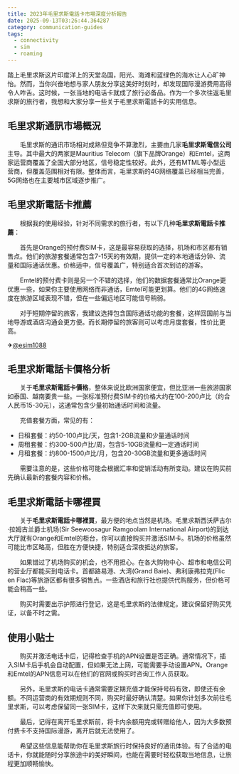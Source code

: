 ```yaml
---
title: 2023年毛里求斯電話卡市場深度分析報告
date: 2025-09-13T03:26:44.364287
category: communication-guides
tags:
  - connectivity
  - sim
  - roaming
---
```


踏上毛里求斯这片印度洋上的天堂岛国，阳光、海滩和蓝绿色的海水让人心旷神怡。然而，当你兴奋地想与家人朋友分享这美好时刻时，却发现国际漫游费用高得令人咋舌。这时候，一张当地的电话卡就成了旅行必备品。作为一个多次往返毛里求斯的旅行者，我想和大家分享一些关于毛里求斯電話卡的实用信息。

## 毛里求斯通訊市場概況

　　毛里求斯的通讯市场相对成熟但竞争不算激烈，主要由几家**毛里求斯電信公司**主导。其中最大的两家是Mauritius Telecom（旗下品牌Orange）和Emtel，这两家运营商覆盖了全国大部分地区，信号稳定性较好。此外，还有MTML等小型运营商，但覆盖范围相对有限。整体而言，毛里求斯的4G网络覆盖已经相当完善，5G网络也在主要城市区域逐步推广。

## 毛里求斯電話卡推薦

　　根据我的使用经验，针对不同需求的旅行者，有以下几种**毛里求斯電話卡推薦**：

　　首先是Orange的预付费SIM卡，这是最容易获取的选择，机场和市区都有销售点。他们的旅游套餐通常包含7-15天的有效期，提供一定的本地通话分钟、流量和国际通话优惠。价格适中，信号覆盖广，特别适合首次到访的游客。

　　Emtel的预付费卡则是另一个不错的选择，他们的数据套餐通常比Orange更优惠一些，如果你主要使用网络而非通话，Emtel可能更划算。他们的4G网络速度在旅游区域表现不错，但在一些偏远地区可能信号稍弱。

　　对于短期停留的旅客，我建议选择包含国际通话功能的套餐，这样回国前与当地导游或酒店沟通会更方便。而长期停留的旅客则可以考虑月度套餐，性价比更高。

✈[@esim1088](https://t.me/s/esim1088)

## 毛里求斯電話卡價格分析

　　关于**毛里求斯電話卡價格**，整体来说比欧洲国家便宜，但比亚洲一些旅游国家如泰国、越南要贵一些。一张标准预付费SIM卡的价格大约在100-200卢比（约合人民币15-30元），这通常包含少量初始通话时间和流量。

　　充值套餐方面，常见的有：
- 日租套餐：约50-100卢比/天，包含1-2GB流量和少量通话时间
- 周租套餐：约300-500卢比/周，包含5-10GB流量和一定通话时间
- 月租套餐：约800-1500卢比/月，包含20-30GB流量和更多通话时间

　　需要注意的是，这些价格可能会根据汇率和促销活动有所变动。建议在购买前先确认最新的套餐内容和价格。

## 毛里求斯電話卡哪裡買

　　关于**毛里求斯電話卡哪裡買**，最方便的地点当然是机场。毛里求斯西沃萨古尔·拉姆古兰爵士机场(Sir Seewoosagur Ramgoolam International Airport)的到达大厅就有Orange和Emtel的柜台，你可以直接购买并激活SIM卡。机场的价格虽然可能比市区略高，但胜在方便快捷，特别适合深夜抵达的旅客。

　　如果错过了机场购买的机会，也不用担心。在各大购物中心、超市和电信公司的营业厅都能买到电话卡。首都路易港、大湾(Grand Baie)、弗利康弗拉克(Flic en Flac)等旅游区都有很多销售点。一些酒店和旅行社也提供代购服务，但价格可能会稍高一些。

　　购买时需要出示护照进行登记，这是毛里求斯的法律规定。建议保留好购买凭证，以备不时之需。

## 使用小贴士

　　购买并激活电话卡后，记得检查手机的APN设置是否正确。通常情况下，插入SIM卡后手机会自动配置，但如果无法上网，可能需要手动设置APN。Orange和Emtel的APN信息可以在他们的官网或购买时咨询工作人员获取。

　　另外，毛里求斯的电话卡通常需要定期充值才能保持号码有效，即使还有余额。不同运营商的有效期规则不同，购买时最好确认清楚。如果你计划多次前往毛里求斯，可以考虑保留同一张SIM卡，这样下次来就只需充值即可使用。

　　最后，记得在离开毛里求斯前，将卡内余额用完或转赠给他人，因为大多数预付费卡不支持国际漫游，离开后就无法使用了。

　　希望这些信息能帮助你在毛里求斯旅行时保持良好的通讯体验。有了合适的电话卡，你就能随时分享旅途中的美好瞬间，也能在需要时轻松获取当地信息，让旅程更加顺畅愉快。